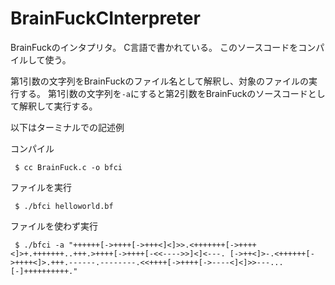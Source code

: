 # BrainFuckCInterpreter
BrainFuckのインタプリタ。
C言語で書かれている。
このソースコードをコンパイルして使う。

第1引数の文字列をBrainFuckのファイル名として解釈し、対象のファイルの実行する。
第1引数の文字列を`-a`にすると第2引数をBrainFuckのソースコードとして解釈して実行する。

以下はターミナルでの記述例

コンパイル
```
 $ cc BrainFuck.c -o bfci
```

ファイルを実行
```
 $ ./bfci helloworld.bf
```

ファイルを使わず実行
```
 $ ./bfci -a "++++++[->++++[->+++<]<]>>.<+++++++[->++++<]>+.+++++++..+++.>++++[->++++[-<<---->>]<]<---. [->++<]>-.<++++++[->++++<]>.+++.------.--------.<<++++[->++++[->----<]<]>>---...[-]++++++++++."
```
